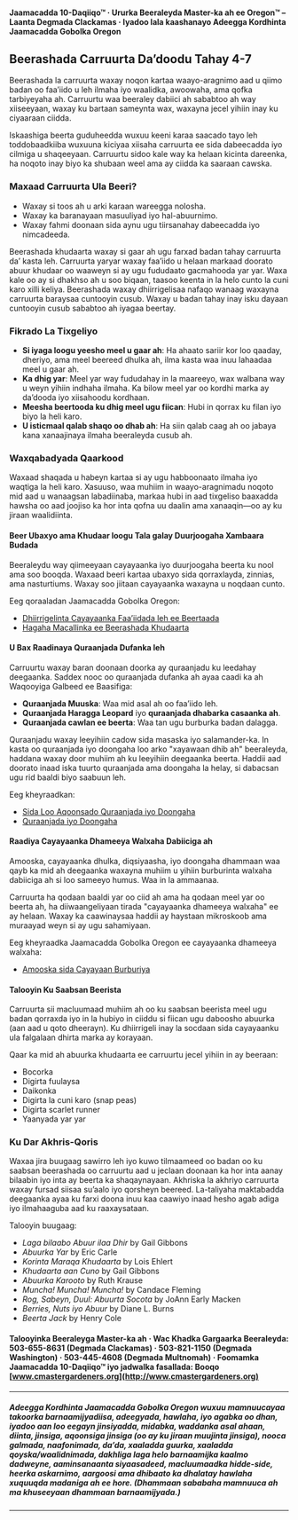 #### Jaamacadda 10-Daqiiqo™ · Ururka Beeraleyda Master-ka ah ee Oregon™ – Laanta Degmada Clackamas · Iyadoo lala kaashanayo Adeegga Kordhinta Jaamacadda Gobolka Oregon

## Beerashada Carruurta Da’doodu Tahay 4-7

Beerashada la carruurta waxay noqon kartaa waayo-aragnimo aad u qiimo badan oo faa’iido u leh ilmaha iyo waalidka, awoowaha, ama qofka tarbiyeyaha ah. Carruurtu waa beeraley dabiici ah sababtoo ah way xiiseeyaan, waxay ku bartaan sameynta wax, waxayna jecel yihiin inay ku ciyaaraan ciidda.

Iskaashiga beerta guduheedda wuxuu keeni karaa saacado tayo leh toddobaadkiiba wuxuuna kiciyaa xiisaha carruurta ee sida dabeecadda iyo cilmiga u shaqeeyaan. Carruurtu sidoo kale way ka helaan kicinta dareenka, ha noqoto inay biyo ka shubaan weel ama ay ciidda ka saaraan cawska.

### Maxaad Carruurta Ula Beeri?

- Waxay si toos ah u arki karaan wareegga nolosha.
- Waxay ka baranayaan masuuliyad iyo hal-abuurnimo.
- Waxay fahmi doonaan sida aynu ugu tiirsanahay dabeecadda iyo nimcadeeda.

Beerashada khudaarta waxay si gaar ah ugu farxad badan tahay carruurta da’ kasta leh. Carruurta yaryar waxay faa’iido u helaan markaad doorato abuur khudaar oo waaweyn si ay ugu fududaato gacmahooda yar yar. Waxa kale oo ay si dhakhso ah u soo biqaan, taasoo keenta in la helo cunto la cuni karo xilli keliya. Beerashada waxay dhiirrigelisaa nafaqo wanaag waxayna carruurta baraysaa cuntooyin cusub. Waxay u badan tahay inay isku dayaan cuntooyin cusub sababtoo ah iyagaa beertay.

### Fikrado La Tixgeliyo

- **Si iyaga loogu yeesho meel u gaar ah**: Ha ahaato sariir kor loo qaaday, dheriyo, ama meel beereed dhulka ah, ilma kasta waa inuu lahaadaa meel u gaar ah.
- **Ka dhig yar**: Meel yar way fududahay in la maareeyo, wax walbana way u weyn yihiin indhaha ilmaha. Ka bilow meel yar oo kordhi marka ay da’dooda iyo xiisahoodu kordhaan.
- **Meesha beertooda ku dhig meel ugu fiican**: Hubi in qorrax ku filan iyo biyo la heli karo.
- **U isticmaal qalab shaqo oo dhab ah**: Ha siin qalab caag ah oo jabaya kana xanaajinaya ilmaha beeraleyda cusub ah.

### Waxqabadyada Qaarkood

Waxaad shaqada u habeyn kartaa si ay ugu habboonaato ilmaha iyo waqtiga la heli karo. Xasuuso, waa muhiim in waayo-aragnimadu noqoto mid aad u wanaagsan labadiinaba, markaa hubi in aad tixgeliso baaxadda hawsha oo aad joojiso ka hor inta qofna uu daalin ama xanaaqin—oo ay ku jiraan waalidiinta.

#### Beer Ubaxyo ama Khudaar loogu Tala galay Duurjoogaha Xambaara Budada

Beeraleydu way qiimeeyaan cayayaanka iyo duurjoogaha beerta ku nool ama soo booqda. Waxaad beeri kartaa ubaxyo sida qorraxlayda, zinnias, ama nasturtiums. Waxay soo jiitaan cayayaanka waxayna u noqdaan cunto.

Eeg qoraaladan Jaamacadda Gobolka Oregon:

- [Dhiirrigelinta Cayayaanka Faa’iidada leh ee Beertaada](https://catalog.extension.oregonstate.edu/pnw550)
- [Hagaha Macallinka ee Beerashada Khudaarta](https://catalog.extension.oregonstate.edu/em9032)

#### U Bax Raadinaya Quraanjada Dufanka leh

Carruurtu waxay baran doonaan doorka ay quraanjadu ku leedahay deegaanka. Saddex nooc oo quraanjada dufanka ah ayaa caadi ka ah Waqooyiga Galbeed ee Baasifiga:

- **Quraanjada Muuska**: Waa mid asal ah oo faa’iido leh.
- **Quraanjada Haragga Leopard** iyo **quraanjada dhabarka casaanka ah**.
- **Quraanjada cawlan ee beerta**: Waa tan ugu burburka badan dalagga.

Quraanjadu waxay leeyihiin cadow sida masaska iyo salamander-ka. In kasta oo quraanjada iyo doongaha loo arko "xayawaan dhib ah" beeraleyda, haddana waxay door muhiim ah ku leeyihiin deegaanka beerta. Haddii aad doorato inaad iska tuurto quraanjada ama doongaha la helay, si dabacsan ugu rid baaldi biyo saabuun leh.

Eeg kheyraadkan:

- [Sida Loo Aqoonsado Quraanjada iyo Doongaha](https://agsci.oregonstate.edu/slug-portal/identification)
- [Quraanjada iyo Doongaha](https://www.oregon.gov/oda/shared/documents/publications/ippm/odaguidemolluscs2016forweb.pdf)

#### Raadiya Cayayaanka Dhameeya Walxaha Dabiiciga ah

Amooska, cayayaanka dhulka, diqsiyaasha, iyo doongaha dhammaan waa qayb ka mid ah deegaanka waxayna muhiim u yihiin burburinta walxaha dabiiciga ah si loo sameeyo humus. Waa in la ammaanaa.

Carruurta ha qodaan baaldi yar oo ciid ah ama ha qodaan meel yar oo beerta ah, ha diiwaangeliyaan tirada "cayayaanka dhameeya walxaha" ee ay helaan. Waxay ka caawinaysaa haddii ay haystaan mikroskoob ama muraayad weyn si ay ugu sahamiyaan.

Eeg kheyraadka Jaamacadda Gobolka Oregon ee cayayaanka dhameeya walxaha:

- [Amooska sida Cayayaan Burburiya](https://lpi.oregonstate.edu/sites/lpi.oregonstate.edu/files/pdf/hyp/lessons-manuals/K12/K5/grade_three_worms_as_decomposers.pdf)

#### Talooyin Ku Saabsan Beerista

Carruurta sii macluumaad muhiim ah oo ku saabsan beerista meel ugu badan qorraxda iyo in la hubiyo in ciiddu si fiican ugu daboosho abuurka (aan aad u qoto dheerayn). Ku dhiirrigeli inay la socdaan sida cayayaanku ula falgalaan dhirta marka ay korayaan.

Qaar ka mid ah abuurka khudaarta ee carruurtu jecel yihiin in ay beeraan:

- Bocorka
- Digirta fuulaysa
- Daikonka
- Digirta la cuni karo (snap peas)
- Digirta scarlet runner
- Yaanyada yar yar

### Ku Dar Akhris-Qoris

Waxaa jira buugaag sawirro leh iyo kuwo tilmaameed oo badan oo ku saabsan beerashada oo carruurtu aad u jeclaan doonaan ka hor inta aanay bilaabin iyo inta ay beerta ka shaqaynayaan. Akhriska la akhriyo carruurta waxay fursad siisaa su’aalo iyo qorsheyn beereed. La-taliyaha maktabadda deegaanka ayaa ku farxi doona inuu kaa caawiyo inaad hesho agab adiga iyo ilmahaaguba aad ku raaxaysataan.

Talooyin buugaag:

- *Laga bilaabo Abuur ilaa Dhir* by Gail Gibbons
- *Abuurka Yar* by Eric Carle
- *Korinta Maraqa Khudaarta* by Lois Ehlert
- *Khudaarta aan Cuno* by Gail Gibbons
- *Abuurka Karooto* by Ruth Krause
- *Muncha! Muncha! Muncha!* by Candace Fleming
- *Rog, Sabeyn, Duul: Abuurta Socota* by JoAnn Early Macken
- *Berries, Nuts iyo Abuur* by Diane L. Burns
- *Beerta Jack* by Henry Cole

#### Talooyinka Beeraleyga Master-ka ah · Wac Khadka Gargaarka Beeraleyda: 503-655-8631 (Degmada Clackamas) · 503-821-1150 (Degmada Washington) · 503-445-4608 (Degmada Multnomah) · Foomamka Jaamacadda 10-Daqiiqo™ iyo jadwalka fasallada: Booqo [www.cmastergardeners.org](http://www.cmastergardeners.org)

---

##### Adeegga Kordhinta Jaamacadda Gobolka Oregon wuxuu mamnuucayaa takoorka barnaamijyadiisa, adeegyada, hawlaha, iyo agabka oo dhan, iyadoo aan loo eegayn jinsiyadda, midabka, waddanka asal ahaan, diinta, jinsiga, aqoonsiga jinsiga (oo ay ku jiraan muujinta jinsiga), nooca galmada, naafonimada, da’da, xaaladda guurka, xaaladda qoyska/waalidnimada, dakhliga laga helo barnaamijka kaalmo dadweyne, aaminsanaanta siyaasadeed, macluumaadka hidde-side, heerka askarnimo, aargoosi ama dhibaato ka dhalatay hawlaha xuquuqda madaniga ah ee hore. (Dhammaan sababaha mamnuuca ah ma khuseeyaan dhammaan barnaamijyada.)
---